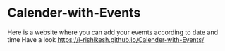# Calender-with-Events

Here is a website where you can add your evemts according to date and time 
Have a look
https://i-rishikesh.github.io/Calender-with-Events/
